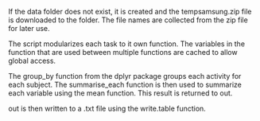 If the data folder does not exist, it is created and the tempsamsung.zip file is downloaded to the folder. 
The file names are collected from the zip file for later use.

The script modularizes each task to it own function. The variables in the function that are used between multiple functions are cached to allow global access.

The group_by function from the dplyr package groups each activity for each subject. The summarise_each function is then used to summarize each variable using the mean function. This result is returned to out.

out is then written to a .txt file using the write.table function.